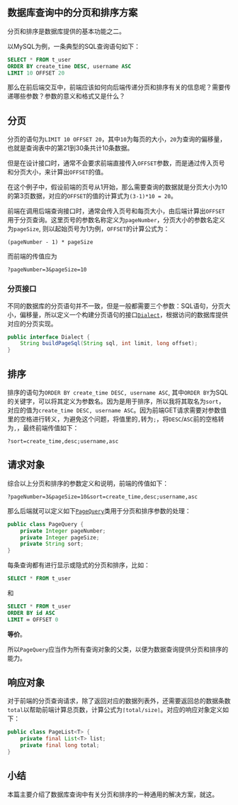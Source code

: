 数据库查询中的分页和排序方案
---

分页和排序是数据库提供的基本功能之二。

以MySQL为例，一条典型的SQL查询语句如下：

```sql
SELECT * FROM t_user
ORDER BY create_time DESC, username ASC
LIMIT 10 OFFSET 20
```

那么在前后端交互中，前端应该如何向后端传递分页和排序有关的信息呢？需要传递哪些参数？参数的意义和格式又是什么？

## 分页

分页的语句为`LIMIT 10 OFFSET 20`，其中`10`为每页的大小，`20`为查询的偏移量，也就是查询表中的第21到30条共计10条数据。

但是在设计接口时，通常不会要求前端直接传入`OFFSET`参数，而是通过传入页号和分页大小，来计算出`OFFSET`的值。

在这个例子中，假设前端的页号从1开始，那么需要查询的数据就是分页大小为10的第3页数据，对应的`OFFSET`的值的计算式为`(3-1)*10 = 20`。

前端在调用后端查询接口时，通常会传入页号和每页大小，由后端计算出`OFFSET`用于分页查询。这里页号的参数名称定义为`pageNumber`，分页大小的参数名定义为`pageSize`, 则以起始页号为1为例，`OFFSET`的计算公式为：

```
(pageNumber - 1) * pageSize
```

而前端的传值应为
```
?pageNumber=3&pageSize=10
```

### 分页接口

不同的数据库的分页语句并不一致，但是一般都需要三个参数：SQL语句，分页大小，偏移量，所以定义一个构建分页语句的接口[`Dialect`](https://github.com/doytowin/doyto-query/blob/main/doyto-query-api/src/main/java/win/doyto/query/core/Dialect.java)，根据访问的数据库提供对应的分页实现。

```java
public interface Dialect {
    String buildPageSql(String sql, int limit, long offset);
}
```

## 排序

排序的语句为`ORDER BY create_time DESC, username ASC`, 其中`ORDER BY`为SQL的关键字，可以将其定义为参数名。因为是用于排序，所以我将其取名为`sort`，对应的值为`create_time DESC, username ASC`。因为前端GET请求需要对参数值里的空格进行转义，为避免这个问题，将值里的`,`转为`;`，将`DESC`/`ASC`前的空格转为`,`，最终前端传值如下：
```
?sort=create_time,desc;username,asc
```

## 请求对象

综合以上分页和排序的参数定义和说明，前端的传值如下：
```
?pageNumber=3&pageSize=10&sort=create_time,desc;username,asc
```
那么后端就可以定义如下[`PageQuery`](https://github.com/doytowin/doyto-query/blob/main/doyto-query-api/src/main/java/win/doyto/query/core/PageQuery.java)类用于分页和排序参数的处理：

```java
public class PageQuery {
    private Integer pageNumber;
    private Integer pageSize;
    private String sort;
}
```

每条查询都有进行显示或隐式的分页和排序，比如：

```sql
SELECT * FROM t_user
```
和
```sql
SELECT * FROM t_user
ORDER BY id ASC
LIMIT ∞ OFFSET 0
```
**等价**。

所以`PageQuery`应当作为所有查询对象的父类，以便为数据查询提供分页和排序的能力。

## 响应对象

对于前端的分页查询请求，除了返回对应的数据列表外，还需要返回总的数据条数`total`以帮助前端计算总页数，计算公式为`⌈total/size⌉`。对应的响应对象定义如下：

```java
public class PageList<T> {
    private final List<T> list;
    private final long total;
}
```

## 小结

本篇主要介绍了数据库查询中有关分页和排序的一种通用的解决方案，就这。

